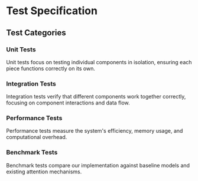 # Test Specification

## Test Categories

### Unit Tests
Unit tests focus on testing individual components in isolation, ensuring each piece functions correctly on its own.

### Integration Tests
Integration tests verify that different components work together correctly, focusing on component interactions and data flow.

### Performance Tests
Performance tests measure the system's efficiency, memory usage, and computational overhead.

### Benchmark Tests
Benchmark tests compare our implementation against baseline models and existing attention mechanisms.
